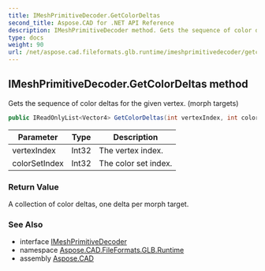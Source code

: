 ```yaml
---
title: IMeshPrimitiveDecoder.GetColorDeltas
second_title: Aspose.CAD for .NET API Reference
description: IMeshPrimitiveDecoder method. Gets the sequence of color deltas for the given vertex. morph targets
type: docs
weight: 90
url: /net/aspose.cad.fileformats.glb.runtime/imeshprimitivedecoder/getcolordeltas/
---
```

## IMeshPrimitiveDecoder.GetColorDeltas method

Gets the sequence of color deltas for the given vertex. (morph targets)

```csharp
public IReadOnlyList<Vector4> GetColorDeltas(int vertexIndex, int colorSetIndex)
```

| Parameter | Type | Description |
| --- | --- | --- |
| vertexIndex | Int32 | The vertex index. |
| colorSetIndex | Int32 | The color set index. |

### Return Value

A collection of color deltas, one delta per morph target.

### See Also

* interface [IMeshPrimitiveDecoder](../)
* namespace [Aspose.CAD.FileFormats.GLB.Runtime](../../imeshprimitivedecoder/)
* assembly [Aspose.CAD](../../../)


